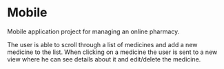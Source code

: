 # Mobile

Mobile application project for managing an online pharmacy.

The user is able to scroll through a list of medicines and add a new medicine to the list. When clicking on a medicine the user is sent to a new view where he can see details about it and edit/delete the medicine.
